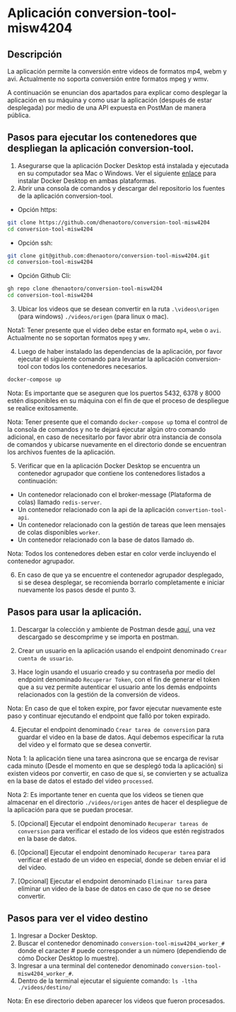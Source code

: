# Aplicación conversion-tool-misw4204
## Descripción
La aplicación permite la conversión entre videos de formatos mp4, webm y avi. Actualmente no soporta conversión entre formatos mpeg y wmv.

A continuación se enuncian dos apartados para explicar como desplegar la aplicación en su máquina y como usar la aplicación (después de estar desplegada) por medio de una API expuesta en PostMan de manera pública.

## Pasos para ejecutar los contenedores que despliegan la aplicación conversion-tool.

1. Asegurarse que la aplicación Docker Desktop está instalada y ejecutada en su computador sea Mac o Windows. Ver el siguiente [enlace](https://jpadillaa.hashnode.dev/docker-instalacion-de-docker) para instalar Docker Desktop en ambas plataformas.
2. Abrir una consola de comandos y descargar del repositorio los fuentes de la aplicación conversion-tool.

- Opción https:
```bash
git clone https://github.com/dhenaotoro/conversion-tool-misw4204
cd conversion-tool-misw4204
```
- Opción ssh:
```bash
git clone git@github.com:dhenaotoro/conversion-tool-misw4204.git
cd conversion-tool-misw4204
```
- Opción Github Cli:
```bash
gh repo clone dhenaotoro/conversion-tool-misw4204
cd conversion-tool-misw4204
```

3. Ubicar los videos que se desean convertir en la ruta `.\videos\origen` (para windows) `./videos/origen` (para linux o mac).

Nota1: Tener presente que el video debe estar en formato `mp4`, `webm` o `avi`. Actualmente no se soportan formatos `mpeg` y `wmv`.

4. Luego de haber instalado las dependencias de la aplicación, por favor ejecutar el siguiente comando para levantar la aplicación conversion-tool con todos los contenedores necesarios.

```bash
docker-compose up
```

Nota: Es importante que se aseguren que los puertos 5432, 6378 y 8000 estén disponibles en su máquina con el fin de que el proceso de despliegue se realice exitosamente.

Nota: Tener presente que el comando `docker-compose up` toma el control de la consola de comandos y no te dejará ejecutar algún otro comando adicional, en caso de necesitarlo por favor abrir otra instancia de consola de comandos y ubicarse nuevamente en el directorio donde se encuentran los archivos fuentes de la aplicación.

5.  Verificar que en la aplicación Docker Desktop se encuentra un contenedor agrupador que contiene los contenedores listados a continuación:

- Un contenedor relacionado con el broker-message (Plataforma de colas) llamado `redis-server`.
- Un contenedor relacionado con la api de la aplicación `convertion-tool-api`.
- Un contenedor relacionado con la gestión de tareas que leen mensajes de colas disponibles `worker`.
- Un contenedor relacionado con la base de datos llamado `db`.

Nota: Todos los contenedores deben estar en color verde incluyendo el contenedor agrupador.

6. En caso de que ya se encuentre el contenedor agrupador desplegado, si se desea desplegar, se recomienda borrarlo completamente e iniciar nuevamente los pasos desde el punto 3.

## Pasos para usar la aplicación.

1. Descargar la colección y ambiente de Postman desde [aquí](https://github.com/dhenaotoro/conversion-tool-misw4204/files/13064891/OneDrive_2_22-10-2023.zip), una vez descargado se descomprime y se importa en postman.

2. Crear un usuario en la aplicación usando el endpoint denominado `Crear cuenta de usuario`.

3. Hace login usando el usuario creado y su contraseña por medio del endpoint denominado `Recuperar Token`, con el fin de generar el token que a su vez permite autenticar el usuario ante los demás endpoints relacionados con la gestión de la conversión de videos.

Nota: En caso de que el token expire, por favor ejecutar nuevamente este paso y continuar ejecutando el endpoint que falló por token expirado.

4. Ejecutar el endpoint denominado `Crear tarea de conversion` para guardar el video en la base de datos. Aquí debemos especificar la ruta del video y el formato que se desea convertir.

Nota 1: la aplicación tiene una tarea asincrona que se encarga de revisar cada minuto (Desde el momento en que se desplegó toda la aplicación) si existen videos por convertir, en caso de que si, se convierten y se actualiza en la base de datos el estado del video `processed`.

Nota 2: Es importante tener en cuenta que los videos se tienen que almacenar en el directorio `./videos/origen` antes de hacer el despliegue de la aplicación para que se puedan procesar.

5. [Opcional] Ejecutar el endpoint denominado `Recuperar tareas de conversion` para verificar el estado de los videos que estén registrados en la base de datos.

6. [Opcional] Ejecutar el endpoint denominado `Recuperar tarea` para verificar el estado de un video en especial, donde se deben enviar el id del video.

7. [Opcional] Ejecutar el endpoint denominado `Eliminar tarea` para eliminar un video de la base de datos en caso de que no se desee convertir.

## Pasos para ver el video destino

1. Ingresar a Docker Desktop.
2. Buscar el contenedor denominado `conversion-tool-misw4204_worker_#` donde el caracter # puede corresponder a un número (dependiendo de cómo Docker Desktop lo muestre).
3. Ingresar a una terminal del contenedor denominado `conversion-tool-misw4204_worker_#`.
4. Dentro de la terminal ejecutar el siguiente comando:
`ls -ltha ./videos/destino/`

Nota: En ese directorio deben aparecer los videos que fueron procesados.
